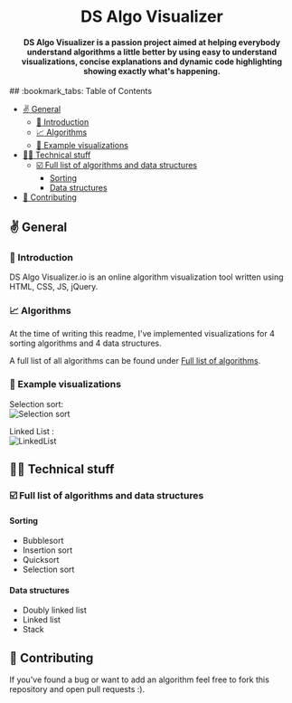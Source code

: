 <h1 align="center"> 
DS Algo Visualizer
</h1>
<h4 align="center">DS Algo Visualizer is a passion project aimed at helping everybody understand algorithms a little better by using easy to understand visualizations, concise explanations and dynamic code highlighting showing exactly what's happening.</h4>
## :bookmark_tabs: Table of Contents <!-- omit in toc -->

- [:v: General](#v-general)
  - [:wave: Introduction](#wave-introduction)
  - [:chart_with_upwards_trend: Algorithms](#chart_with_upwards_trend-algorithms)
  - [:eyes: Example visualizations](#eyes-example-visualizations)
- [:technologist: Technical stuff](#technologist-technical-stuff)
  - [:ballot_box_with_check: Full list of algorithms and data structures](#ballot_box_with_check-full-list-of-algorithms-and-data-structures)
    - [Sorting](#sorting)
    - [Data structures](#data-structures)
- [:memo: Contributing](#memo-contributing)

## :v: General

### :wave: Introduction

DS Algo Visualizer<span>.</span>io is an online algorithm visualization tool written using HTML, CSS, JS, jQuery.


### :chart_with_upwards_trend: Algorithms

At the time of writing this readme, I've implemented visualizations for 4 sorting algorithms and 4 data structures.


A full list of all algorithms can be found under [Full list of algorithms](#Full-list-of-algorithms).

### :eyes: Example visualizations

Selection sort:  
![Selection sort](assets/img/sort.gif)

Linked List :  
![LinkedList](assets/img/ll.gif)

## :technologist: Technical stuff


### :ballot_box_with_check: Full list of algorithms and data structures

#### Sorting

- Bubblesort
- Insertion sort
- Quicksort
- Selection sort

#### Data structures

- Doubly linked list
- Linked list
- Stack

## :memo: Contributing

If you've found a bug or want to add an algorithm feel free to fork this repository and open pull requests :).
